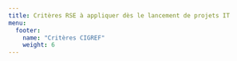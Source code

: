 ```yaml
---
title: Critères RSE à appliquer dès le lancement de projets IT
menu:
  footer:
    name: "Critères CIGREF"
    weight: 6
---
```

 